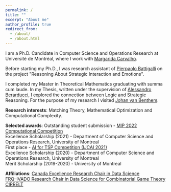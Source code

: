 ```yaml
---
permalink: /
title: ""
excerpt: "About me"
author_profile: true
redirect_from: 
  - /about/
  - /about.html
---
```



I am a Ph.D. Candidate in Computer Science and Operations Research at Université de Montréal, where I work with [Margarida Carvalho](http://margaridacarvalho.org). 

Before starting my Ph.D., I was research assistant of [Pierpaolo Battigalli](https://dec.unibocconi.eu/people/pierpaolo-battigalli) on the project "Reasoning About Strategic Interaction and Emotions". 

I completed my Master in Theoretical Mathematics graduating with summa cum laude. In my Thesis, written under the supervision of [Alessandro Berarducci](https://people.dm.unipi.it/berardu/), I explored the connection between Logic and Strategic Reasoning. For the purpose of my research I visited [Johan van Benthem](https://staff.fnwi.uva.nl/j.vanbenthem/). 


**Research interests**: Matching Theory, Mathematical Optimization and Computational Complexity. 

**Selected awards**:
Outstanding student submission - [MIP 2022 Computational Competition](https://www.mixedinteger.org/2022/competition/)\
Excellence Scholarship (2021) - Department of Computer Science and Operations Research, University of Montreal\
First place - [AI for TSP Competition (IJCAI 2021)](https://www.tspcompetition.com/)\
Excellence Scholarship (2020) - Department of Computer Science and Operations Research, University of Montreal\
Merit Scholarship (2019-2020) - University of Montreal


**Affiliations**:
[Canada Excellence Research Chair in Data Science](https://cerc-datascience.polymtl.ca/)\
[FRQ–IVADO Research Chair in Data Science for Combinatorial Game Theory](http://margaridacarvalho.org/chair.html)\
[CIRRELT](https://www.cirrelt.ca/)
